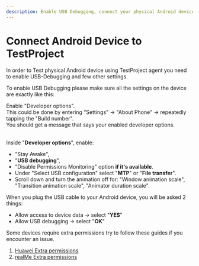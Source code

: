 ```yaml
---
description: Enable USB Debugging, connect your physical Android device to the Agent
---
```


# Connect Android Device to TestProject

In order to Test physical Android device using TestProject agent you need to enable USB-Debugging and few other settings.

To enable USB Debugging please make sure all the settings on the device are exactly like this:

Enable "Developer options".\
﻿This could be done by entering "Settings" -> "About Phone" -> repeatedly tapping the "Build number".\
﻿You should get a message that says your enabled developer options.\
​

Inside "**Developer options**", enable:

* "Stay Awake",
* "**USB debugging**",
* "Disable Permissions Monitoring" option **if it's available**.
* Under "Select USB configuration" select "**MTP**" or "**File transfer**".
* Scroll down and turn the animation off for: "Window animation scale", "Transition animation scale", "Animator duration scale".

When you plug the USB cable to your Android device, you will be asked 2 things:

* Allow access to device data -> select "**YES**"
* Allow USB debugging -> select "**OK**"

Some devices require extra permissions try to follow these guides if you encounter an issue.

1. [Huawei Extra permissions](https://intercom.help/testprojectio/en/articles/3988423-huawei-devices-extra-permissions-required)
2. [realMe Extra permissions](https://intercom.help/testprojectio/en/articles/3777631-realme-devices-extra-permissions-required)
